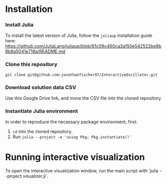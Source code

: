 # Installation
### Install Julia 
To install the latest version of Julia, follow the `juliaup` installation guide here:
https://github.com/JuliaLang/juliaup/blob/61c09c460ca3a150e542522be8b8b8a5041e718a/README.md


### Clone this repository
`git clone git@github.com:jonathanfischer97/InteractiveOscillator.git`


### Download solution data CSV
Use this Google Drive link, and move the CSV file into the cloned repository.


### Instantiate Julia environment
In order to reproduce the necessary package environment, first:
1. `cd` into the cloned repository.
2. Run `julia --project -e 'using Pkg; Pkg.instantiate()'`


# Running interactive visualization
To open the interactive visualization window, run the main script with 'julia --project visualizer.jl`.

